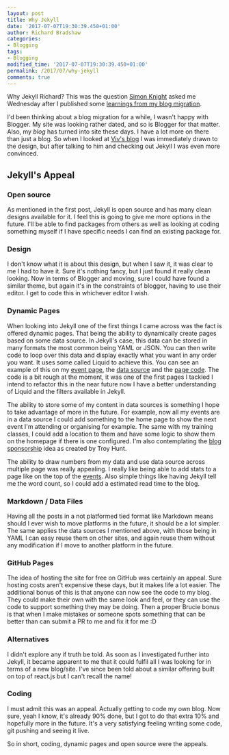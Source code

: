 ```yaml
---
layout: post
title: Why Jekyll
date: '2017-07-07T19:30:39.450+01:00'
author: Richard Bradshaw
categories: 
- Blogging
tags:
- Blogging
modified_time: '2017-07-07T19:30:39.450+01:00'
permalink: /2017/07/why-jekyll
comments: true
---
```

Why Jekyll Richard? This was the question [Simon Knight](http://sjpknight.com/) asked me Wednesday after I published some [learnings from my blog migration](https://thefriendlytester.co.uk/2017/07/ten-insights-from-my-blog-migration/index.html).

I'd been thinking about a blog migration for a while, I wasn't happy with Blogger. My site was looking rather dated, and so is Blogger for that matter. Also, my _blog_ has turned into site these days. I have a lot more on there than just a blog. So when I looked at [Viv's blog](http://vivrichards.co.uk) I was immediately drawn to the design, but after talking to him and checking out Jekyll I was even more convinced.

## Jekyll's Appeal
### Open source
As mentioned in the first post, Jekyll is open source and has many clean designs available for it. I feel this is going to give me more options in the future. I'll be able to find packages from others as well as looking at coding something myself if I have specific needs I can find an existing package for.

### Design
I don't know what it is about this design, but when I saw it, it was clear to me I had to have it. Sure it's nothing fancy, but I just found it really clean looking. Now in terms of Blogger and moving, sure I could have found a similar theme, but again it's in the constraints of blogger, having to use their editor. I get to code this in whichever editor I wish.

### Dynamic Pages
When looking into Jekyll one of the first things I came across was the fact is offered dynamic pages. That being the ability to dynamically create pages based on some data source. In Jekyll's case, this data can be stored in many formats the most common being YAML or JSON. You can then write code to loop over this data and display exactly what you want in any order you want. It uses some called Liquid to achieve this. You can see an example of this on my [event page]({{site.url}}/events), the [data source](https://github.com/FriendlyTester/friendlytester.github.io/blob/master/_data/conferences.yml) and the [page code](https://github.com/FriendlyTester/friendlytester.github.io/blob/master/events.html). The code is a bit rough at the moment, it was one of the first pages I tackled I intend to refactor this in the near future now I have a better understanding of Liquid and the filters available in Jekyll.

The ability to store some of my content in data sources is something I hope to take advantage of more in the future. For example, now all my events are in a data source I could add something to the home page to show the next event I'm attending or organising for example. The same with my training classes, I could add a location to them and have some logic to show them on the homepage if there is one configured. I'm also contemplating the [blog sponsorship](https://www.troyhunt.com/im-now-offering-sponsorship-of-this-blog/) idea as created by Troy Hunt.

The ability to draw numbers from my data and use data source across multiple page was really appealing. I really like being able to add stats to a page like on the top of the [events]({{site.url}}/events). Also simple things like having Jekyll tell me the word count, so I could add a estimated read time to the blog.

### Markdown / Data Files
Having all the posts in a not platformed tied format like Markdown means should I ever wish to move platforms in the future, it should be a lot simpler. The same applies the data sources I mentioned above, with those being in YAML I can easy reuse them on other sites, and again reuse them without any modification if I move to another platform in the future. 

### GitHub Pages
The idea of hosting the site for free on GitHub was certainly an appeal. Sure hosting costs aren't expensive these days, but it makes life a lot easier. The additional bonus of this is that anyone can now see the code to my blog. They could make their own with the same look and feel, or they can use the code to support something they may be doing.
Then a proper Brucie bonus is that when I make mistakes or someone spots something that can be better than can submit a PR to me and fix it for me :D

### Alternatives
I didn't explore any if truth be told. As soon as I investigated further into Jekyll, it became apparent to me that it could fulfil all I was looking for in terms of a new blog/site. I've since been told about a similar offering built on top of react.js but I can't recall the name!

### Coding
I must admit this was an appeal. Actually getting to code my own blog. Now sure, yeah I know, it's already 90% done, but I got to do that extra 10% and hopefully more in the future. It's a very satisfying feeling writing some code, git pushing and seeing it live. 

So in short, coding, dynamic pages and open source were the appeals. 
